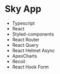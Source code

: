 # Sky App

- Typescript
- React
- Styled-components
- React Router
- React Query
- React Helmet Async
- ApexCharts
- Recoil
- React Hook Form
